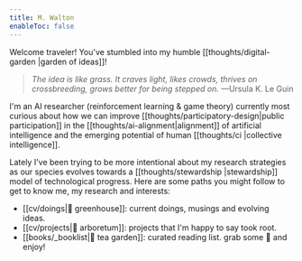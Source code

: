 ```yaml
---
title: M. Walton
enableToc: false
---
```


Welcome traveler! You've stumbled into my humble [[thoughts/digital-garden |garden of ideas]]!

> *The idea is like grass. It craves light, likes crowds, thrives on crossbreeding, grows better for being stepped on.* —Ursula K. Le Guin

I'm an AI researcher (reinforcement learning & game theory) currently most curious about how we can improve [[thoughts/participatory-design|public participation]] in the [[thoughts/ai-alignment|alignment]] of artificial intelligence and the emerging potential of human [[thoughts/ci |collective intelligence]].

Lately I've been trying to be more intentional about my research strategies as our species evolves towards a [[thoughts/stewardship |stewardship]] model of technological progress. Here are some paths you might follow to get to know me, my research and interests:

- [[cv/doings|🌱 greenhouse]]: current doings, musings and evolving ideas.
- [[cv/projects|🌲 arboretum]]: projects that I'm happy to say took root.
- [[books/_booklist|🍃 tea garden]]: curated reading list. grab some 🍵 and enjoy!